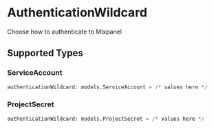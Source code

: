 # AuthenticationWildcard

Choose how to authenticate to Mixpanel


## Supported Types

### ServiceAccount

```python
authenticationWildcard: models.ServiceAccount = /* values here */
```

### ProjectSecret

```python
authenticationWildcard: models.ProjectSecret = /* values here */
```

